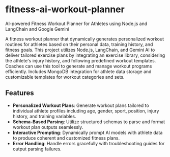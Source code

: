 # fitness-ai-workout-planner
AI-powered Fitness Workout Planner for Athletes using Node.js and LangChain and Google Gemini

A fitness workout planner that dynamically generates personalized workout routines for athletes based on their personal data, training history, and fitness goals. This project utilizes Node.js, LangChain, and Gemini AI to deliver tailored exercise plans by integrating an exercise library, considering the athlete's injury history, and following predefined workout templates. Coaches can use this tool to generate and manage workout programs efficiently. Includes MongoDB integration for athlete data storage and customizable templates for workout categories and sets.

## Features

- **Personalized Workout Plans**: Generate workout plans tailored to individual athlete profiles including age, gender, sport, position, injury history, and training variables.
- **Schema-Based Parsing**: Utilize structured schemas to parse and format workout plan outputs seamlessly.
- **Interactive Prompting**: Dynamically prompt AI models with athlete data to produce coherent and customized fitness plans.
- **Error Handling**: Handle errors gracefully with troubleshooting guides for output parsing failures.
